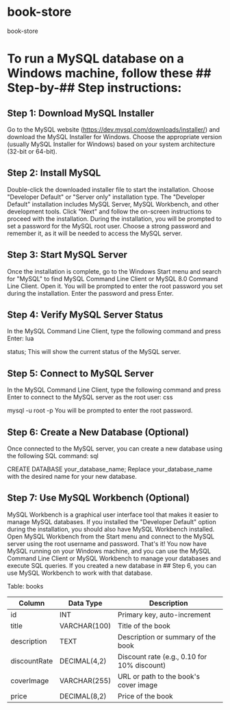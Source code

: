 # book-store
book-store


# To run a MySQL database on a Windows machine, follow these ## Step-by-## Step instructions:

## Step 1: Download MySQL Installer

Go to the MySQL website (https://dev.mysql.com/downloads/installer/) and download the MySQL Installer for Windows.
Choose the appropriate version (usually MySQL Installer for Windows) based on your system architecture (32-bit or 64-bit).
## Step 2: Install MySQL

Double-click the downloaded installer file to start the installation.
Choose "Developer Default" or "Server only" installation type. The "Developer Default" installation includes MySQL Server, MySQL Workbench, and other development tools.
Click "Next" and follow the on-screen instructions to proceed with the installation.
During the installation, you will be prompted to set a password for the MySQL root user. Choose a strong password and remember it, as it will be needed to access the MySQL server.
## Step 3: Start MySQL Server

Once the installation is complete, go to the Windows Start menu and search for "MySQL" to find MySQL Command Line Client or MySQL 8.0 Command Line Client. Open it.
You will be prompted to enter the root password you set during the installation. Enter the password and press Enter.
## Step 4: Verify MySQL Server Status

In the MySQL Command Line Client, type the following command and press Enter:
lua

status;
This will show the current status of the MySQL server.
## Step 5: Connect to MySQL Server

In the MySQL Command Line Client, type the following command and press Enter to connect to the MySQL server as the root user:
css

mysql -u root -p
You will be prompted to enter the root password.
## Step 6: Create a New Database (Optional)

Once connected to the MySQL server, you can create a new database using the following SQL command:
sql

CREATE DATABASE your_database_name;
Replace your_database_name with the desired name for your new database.
## Step 7: Use MySQL Workbench (Optional)

MySQL Workbench is a graphical user interface tool that makes it easier to manage MySQL databases. If you installed the "Developer Default" option during the installation, you should also have MySQL Workbench installed.
Open MySQL Workbench from the Start menu and connect to the MySQL server using the root username and password.
That's it! You now have MySQL running on your Windows machine, and you can use the MySQL Command Line Client or MySQL Workbench to manage your databases and execute SQL queries. If you created a new database in ## Step 6, you can use MySQL Workbench to work with that database.

Table: books

| Column        | Data Type    | Description                                 |
|---------------|--------------|---------------------------------------------|
| id            | INT          | Primary key, auto-increment                |
| title         | VARCHAR(100) | Title of the book                          |
| description   | TEXT         | Description or summary of the book         |
| discountRate  | DECIMAL(4,2) | Discount rate (e.g., 0.10 for 10% discount)|
| coverImage    | VARCHAR(255) | URL or path to the book's cover image      |
| price         | DECIMAL(8,2) | Price of the book                          |



